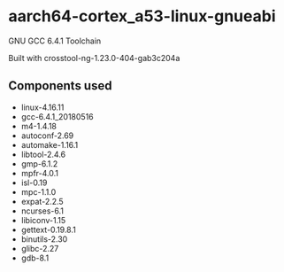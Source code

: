# aarch64-cortex_a53-linux-gnueabi

GNU GCC 6.4.1 Toolchain

Built with crosstool-ng-1.23.0-404-gab3c204a

## Components used

- linux-4.16.11
- gcc-6.4.1_20180516
- m4-1.4.18
- autoconf-2.69
- automake-1.16.1
- libtool-2.4.6
- gmp-6.1.2
- mpfr-4.0.1
- isl-0.19
- mpc-1.1.0
- expat-2.2.5
- ncurses-6.1
- libiconv-1.15
- gettext-0.19.8.1
- binutils-2.30
- glibc-2.27
- gdb-8.1

